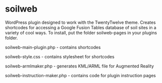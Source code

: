 soilweb
=======

WordPress plugin designed to work with the TwentyTwelve theme. Creates shortcodes for accessing a Google Fusion Tables database of soil sites in a variety of cool ways. To install, put the folder soilweb-pages in your plugins folder.

soilweb-main-plugin.php - contains shortcodes

soilweb-style.css - contains stylesheet for shortcodes

soilweb-armlmaker.php - generates KML/ARML file for Augmented Reality

soilweb-instruction-maker.php - contains code for plugin instruction pages